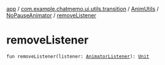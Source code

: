[app](../../../index.md) / [com.example.chatmemo.ui.utils.transition](../../index.md) / [AnimUtils](../index.md) / [NoPauseAnimator](index.md) / [removeListener](./remove-listener.md)

# removeListener

`fun removeListener(listener: `[`AnimatorListener`](https://developer.android.com/reference/android/animation/Animator/AnimatorListener.html)`): `[`Unit`](https://kotlinlang.org/api/latest/jvm/stdlib/kotlin/-unit/index.html)